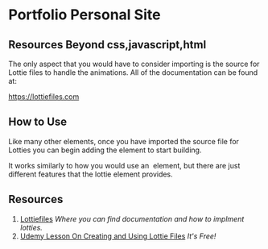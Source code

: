 Portfolio Personal Site
===

## Resources Beyond css,javascript,html
The only aspect that you would have to consider importing is the source for Lottie files to handle the animations. All of the documentation can be found at:

https://lottiefiles.com

## How to Use
Like many other elements, once you have imported the source file for Lotties you can begin adding the <lottie> element to start building. 

It works similarly to how you would use an <img> element, but there are just different features that the lottie element provides.

## Resources
1. [Lottiefiles](https://lottiefiles.com) *Where you can find documentation and how to implment lotties.*
2. [Udemy Lesson On Creating and Using Lottie Files](https://tinyurl.com/49ej7s68) *It's Free!*
